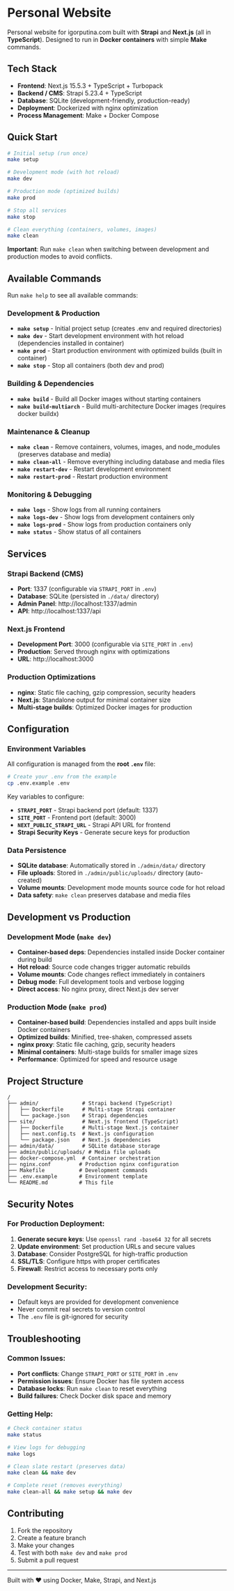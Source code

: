 # Personal Website

Personal website for igorputina.com built with **Strapi** and **Next.js** (all in **TypeScript**).
Designed to run in **Docker containers** with simple **Make** commands.

## Tech Stack

- **Frontend**: Next.js 15.5.3 + TypeScript + Turbopack
- **Backend / CMS**: Strapi 5.23.4 + TypeScript
- **Database**: SQLite (development-friendly, production-ready)
- **Deployment**: Dockerized with nginx optimization
- **Process Management**: Make + Docker Compose

## Quick Start

```bash
# Initial setup (run once)
make setup

# Development mode (with hot reload)
make dev

# Production mode (optimized builds)
make prod

# Stop all services
make stop

# Clean everything (containers, volumes, images)
make clean
```

**Important**: Run `make clean` when switching between development and production modes to avoid conflicts.

## Available Commands

Run `make help` to see all available commands:

### Development & Production
- **`make setup`** - Initial project setup (creates .env and required directories)
- **`make dev`** - Start development environment with hot reload (dependencies installed in container)
- **`make prod`** - Start production environment with optimized builds (built in container)
- **`make stop`** - Stop all containers (both dev and prod)

### Building & Dependencies
- **`make build`** - Build all Docker images without starting containers
- **`make build-multiarch`** - Build multi-architecture Docker images (requires docker buildx)

### Maintenance & Cleanup
- **`make clean`** - Remove containers, volumes, images, and node_modules (preserves database and media)
- **`make clean-all`** - Remove everything including database and media files
- **`make restart-dev`** - Restart development environment
- **`make restart-prod`** - Restart production environment

### Monitoring & Debugging
- **`make logs`** - Show logs from all running containers
- **`make logs-dev`** - Show logs from development containers only
- **`make logs-prod`** - Show logs from production containers only
- **`make status`** - Show status of all containers

## Services

### Strapi Backend (CMS)
- **Port**: 1337 (configurable via `STRAPI_PORT` in `.env`)
- **Database**: SQLite (persisted in `./data/` directory)
- **Admin Panel**: http://localhost:1337/admin
- **API**: http://localhost:1337/api

### Next.js Frontend
- **Development Port**: 3000 (configurable via `SITE_PORT` in `.env`)
- **Production**: Served through nginx with optimizations
- **URL**: http://localhost:3000

### Production Optimizations
- **nginx**: Static file caching, gzip compression, security headers
- **Next.js**: Standalone output for minimal container size
- **Multi-stage builds**: Optimized Docker images for production

## Configuration

### Environment Variables

All configuration is managed from the **root `.env`** file:

```bash
# Create your .env from the example
cp .env.example .env
```

Key variables to configure:
- **`STRAPI_PORT`** - Strapi backend port (default: 1337)
- **`SITE_PORT`** - Frontend port (default: 3000)
- **`NEXT_PUBLIC_STRAPI_URL`** - Strapi API URL for frontend
- **Strapi Security Keys** - Generate secure keys for production

### Data Persistence
- **SQLite database**: Automatically stored in `./admin/data/` directory
- **File uploads**: Stored in `./admin/public/uploads/` directory (auto-created)
- **Volume mounts**: Development mode mounts source code for hot reload
- **Data safety**: `make clean` preserves database and media files

## Development vs Production

### Development Mode (`make dev`)
- **Container-based deps**: Dependencies installed inside Docker container during build
- **Hot reload**: Source code changes trigger automatic rebuilds
- **Volume mounts**: Code changes reflect immediately in containers
- **Debug mode**: Full development tools and verbose logging
- **Direct access**: No nginx proxy, direct Next.js dev server

### Production Mode (`make prod`)
- **Container-based build**: Dependencies installed and apps built inside Docker containers
- **Optimized builds**: Minified, tree-shaken, compressed assets
- **nginx proxy**: Static file caching, gzip, security headers
- **Minimal containers**: Multi-stage builds for smaller image sizes
- **Performance**: Optimized for speed and resource usage

## Project Structure

```
/
├── admin/              # Strapi backend (TypeScript)
│   ├── Dockerfile      # Multi-stage Strapi container
│   └── package.json    # Strapi dependencies
├── site/               # Next.js frontend (TypeScript)
│   ├── Dockerfile      # Multi-stage Next.js container
│   ├── next.config.ts  # Next.js configuration
│   └── package.json    # Next.js dependencies
├── admin/data/         # SQLite database storage
├── admin/public/uploads/ # Media file uploads
├── docker-compose.yml  # Container orchestration
├── nginx.conf         # Production nginx configuration
├── Makefile           # Development commands
├── .env.example       # Environment template
└── README.md          # This file
```

## Security Notes

### For Production Deployment:
1. **Generate secure keys**: Use `openssl rand -base64 32` for all secrets
2. **Update environment**: Set production URLs and secure values
3. **Database**: Consider PostgreSQL for high-traffic production
4. **SSL/TLS**: Configure https with proper certificates
5. **Firewall**: Restrict access to necessary ports only

### Development Security:
- Default keys are provided for development convenience
- Never commit real secrets to version control
- The `.env` file is git-ignored for security

## Troubleshooting

### Common Issues:
- **Port conflicts**: Change `STRAPI_PORT` or `SITE_PORT` in `.env`
- **Permission issues**: Ensure Docker has file system access
- **Database locks**: Run `make clean` to reset everything
- **Build failures**: Check Docker disk space and memory

### Getting Help:
```bash
# Check container status
make status

# View logs for debugging
make logs

# Clean slate restart (preserves data)
make clean && make dev

# Complete reset (removes everything)
make clean-all && make setup && make dev
```

## Contributing

1. Fork the repository
2. Create a feature branch
3. Make your changes
4. Test with both `make dev` and `make prod`
5. Submit a pull request

---

Built with ❤️ using Docker, Make, Strapi, and Next.js